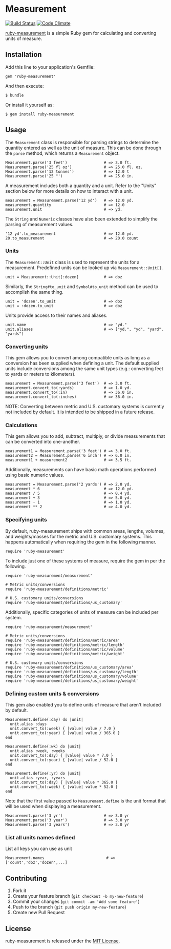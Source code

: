 # Measurement

[![Build Status](https://secure.travis-ci.org/mhuggins/ruby-measurement.png)](http://travis-ci.org/mhuggins/ruby-measurement)
[![Code Climate](https://codeclimate.com/github/mhuggins/ruby-measurement.png)](https://codeclimate.com/github/mhuggins/ruby-measurement)

[ruby-measurement](https://github.com/mhuggins/ruby-measurement) is a simple
Ruby gem for calculating and converting units of measure.

## Installation

Add this line to your application's Gemfile:

    gem 'ruby-measurement'

And then execute:

    $ bundle

Or install it yourself as:

    $ gem install ruby-measurement

## Usage

The `Measurement` class is responsible for parsing strings to determine the
quantity entered as well as the unit of measure.  This can be done through the
`parse` method, which returns a `Measurement` object.

    Measurement.parse('3 feet')                # => 3.0 ft.
    Measurement.parse('25 fl oz')              # => 25.0 fl. oz.
    Measurement.parse('12 tonnes')             # => 12.0 t
    Measurement.parse('25 "')                  # => 25.0 in.

A measurement includes both a quantity and a unit.  Refer to the "Units"
section below for more details on how to interact with a unit.

    measurement = Measurement.parse('12 yd')   # => 12.0 yd.
    measurement.quantity                       # => 12.0
    measurement.unit                           # => yd.

The `String` and `Numeric` classes have also been extended to simplify the
parsing of measurement values.

    '12 yd'.to_measurement                     # => 12.0 yd.
    20.to_measurement                          # => 20.0 count

### Units

The `Measurement::Unit` class is used to represent the units for a measurement.
Predefined units can be looked up via `Measurement::Unit[]`.

    unit = Measurement::Unit[:dozen]           # => doz

Similarly, the `String#to_unit` and `Symbol#to_unit` method can be used to
accomplish the same thing.

    unit = 'dozen'.to_unit                     # => doz
    unit = :dozen.to_unit                      # => doz

Units provide access to their names and aliases.

    unit.name                                  # => "yd."
    unit.aliases                               # => ["yd.", "yd", "yard", "yards"]

### Converting units

This gem allows you to convert among compatible units as long as a conversion
has been supplied when defining a unit.  The default supplied units include
conversions among the same unit types (e.g.: converting feet to yards or meters
to kilometers).

    measurement = Measurement.parse('3 feet')  # => 3.0 ft.
    measurement.convert_to(:yards)             # => 1.0 yd.
    measurement.convert_to(:in)                # => 36.0 in.
    measurement.convert_to(:inches)            # => 36.0 in.

NOTE: Converting between metric and U.S. customary systems is currently not
included by default.  It is intended to be shipped in a future release.

### Calculations

This gem allows you to add, subtract, multiply, or divide measurements that can
be converted into one-another.

    measurement1 = Measurement.parse('3 feet') # => 3.0 ft.
    measurement2 = Measurement.parse('6 inch') # => 6.0 in.
    measurement1 + measurement2                # => 3.5 ft.

Additionally, measurements can have basic math operations performed using basic
numeric values.

    measurement = Measurement.parse('2 yards') # => 2.0 yd.
    measurement * 6                            # => 12.0 yd.
    measurement / 5                            # => 0.4 yd.
    measurement + 3                            # => 5.0 yd.
    measurement - 1                            # => 1.0 yd.
    measurement ** 2                           # => 4.0 yd.

### Specifying units

By default, ruby-measurement ships with common areas, lengths, volumes, and
weights/masses for the metric and U.S. customary systems.  This happens
automatically when requiring the gem in the following manner.

    require 'ruby-measurement'

To include just one of these systems of measure, require the gem in per the
following.

    require 'ruby-measurement/measurement'
    
    # Metric units/conversions
    require 'ruby-measurement/definitions/metric'
    
    # U.S. customary units/conversions
    require 'ruby-measurement/definitions/us_customary'

Additionally, specific categories of units of measure can be included per
system.

    require 'ruby-measurement/measurement'
    
    # Metric units/conversions
    require 'ruby-measurement/definitions/metric/area'
    require 'ruby-measurement/definitions/metric/length'
    require 'ruby-measurement/definitions/metric/volume'
    require 'ruby-measurement/definitions/metric/weight'
    
    # U.S. customary units/conversions
    require 'ruby-measurement/definitions/us_customary/area'
    require 'ruby-measurement/definitions/us_customary/length'
    require 'ruby-measurement/definitions/us_customary/volume'
    require 'ruby-measurement/definitions/us_customary/weight'

### Defining custom units & conversions

This gem also enabled you to define units of measure that aren't included by
default.

    Measurement.define(:day) do |unit|
      unit.alias :days
      unit.convert_to(:week) { |value| value / 7.0 }
      unit.convert_to(:year) { |value| value / 365.0 }
    end
    
    Measurement.define(:wk) do |unit|
      unit.alias :week, :weeks
      unit.convert_to(:day) { |value| value * 7.0 }
      unit.convert_to(:year) { |value| value / 52.0 }
    end
    
    Measurement.define(:yr) do |unit|
      unit.alias :year, :years
      unit.convert_to(:day) { |value| value * 365.0 }
      unit.convert_to(:week) { |value| value * 52.0 }
    end

Note that the first value passed to `Measurement.define` is the unit format
that will be used when displaying a measurement.

    Measurement.parse('3 yr')                  # => 3.0 yr
    Measurement.parse('3 year')                # => 3.0 yr
    Measurement.parse('3 years')               # => 3.0 yr

### List all units names defined

List all keys you can use as unit

    Measurement.names                           # => ['count','doz','dozen',...]

## Contributing

1. Fork it
2. Create your feature branch (`git checkout -b my-new-feature`)
3. Commit your changes (`git commit -am 'Add some feature'`)
4. Push to the branch (`git push origin my-new-feature`)
5. Create new Pull Request

## License

ruby-measurement is released under the [MIT License](http://www.opensource.org/licenses/MIT).
